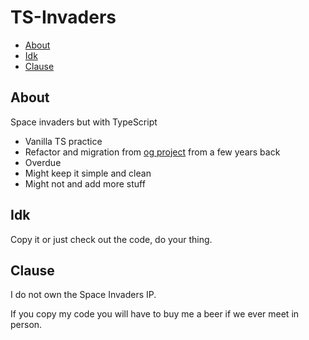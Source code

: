 # TS-Invaders

<!-- toc -->

- [About](#about)
- [Idk](#idk)
- [Clause](#clause)

<!-- tocstop -->

## About

Space invaders but with TypeScript

- Vanilla TS practice
- Refactor and migration from [og project](https://github.com/KeaCluster/spaceInvaders) from a few years back
- Overdue
- Might keep it simple and clean
- Might not and add more stuff

## Idk

Copy it or just check out the code, do your thing.

## Clause

I do not own the Space Invaders IP.

If you copy my code you will have to buy me a beer if we ever meet in person.
